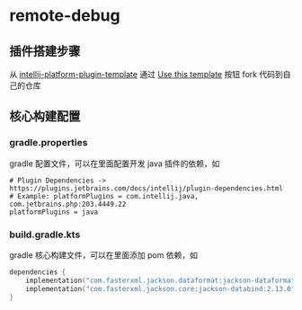 # remote-debug

## 插件搭建步骤

从 [intellij-platform-plugin-template](https://github.com/JetBrains/intellij-platform-plugin-template) 通过 [Use this template]() 按钮 fork 代码到自己的仓库

## 核心构建配置

### gradle.properties

gradle 配置文件，可以在里面配置开发 java 插件的依赖，如

```properties
# Plugin Dependencies -> https://plugins.jetbrains.com/docs/intellij/plugin-dependencies.html
# Example: platformPlugins = com.intellij.java, com.jetbrains.php:203.4449.22
platformPlugins = java
```

### build.gradle.kts

gradle 核心构建文件，可以在里面添加 pom 依赖，如

```kotlin
dependencies {
    implementation("com.fasterxml.jackson.dataformat:jackson-dataformat-yaml:2.13.0")
    implementation("com.fasterxml.jackson.core:jackson-databind:2.13.0")
}
```